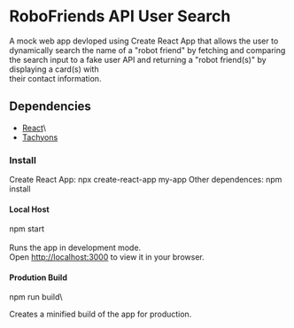 # RoboFriends API User Search
A mock web app devloped using Create React App that allows the user to dynamically search the name of a "robot friend"
by fetching and comparing the search input to a fake user API and returning a "robot friend(s)" by displaying a card(s) with\
their contact information.

## Dependencies

* [React](https://create-react-app.dev/docs/getting-started/)\
* [Tachyons](https://tachyons.io/)

### Install
Create React App: npx create-react-app my-app
Other dependences: npm install

#### Local Host 
npm start\
\
Runs the app in development mode.\
Open [http://localhost:3000](http://localhost:3000) to view it in your browser.

#### Prodution Build
npm run build\

Creates a minified build of the app for production.
